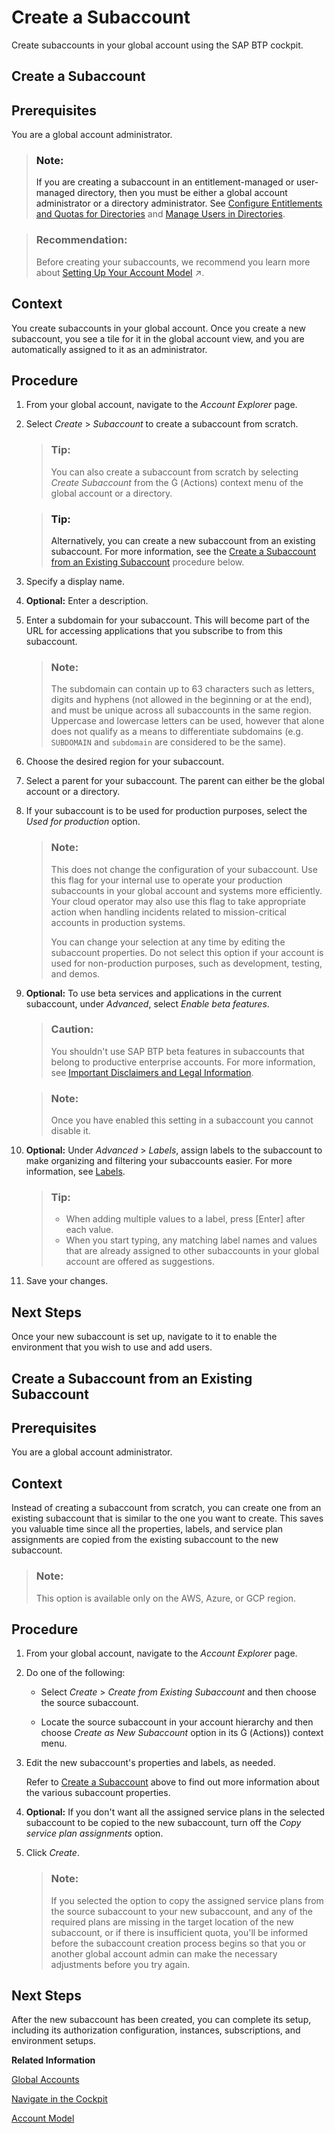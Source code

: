 <!-- loio05280a123d3044ae97457a25b3013918 -->

<link rel="stylesheet" type="text/css" href="../css/sap-icons.css"/>

# Create a Subaccount

Create subaccounts in your global account using the SAP BTP cockpit.

<a name="task_dvg_gmd_cqb"/>

<!-- task\_dvg\_gmd\_cqb -->

## Create a Subaccount



<a name="task_dvg_gmd_cqb__prereq_qcg_tmd_cqb"/>

## Prerequisites

You are a global account administrator.

> ### Note:  
> If you are creating a subaccount in an entitlement-managed or user-managed directory, then you must be either a global account administrator or a directory administrator. See [Configure Entitlements and Quotas for Directories](configure-entitlements-and-quotas-for-directories-37f8871.md) and [Manage Users in Directories](manage-users-in-directories-ff4d4a4.md).

> ### Recommendation:  
> Before creating your subaccounts, we recommend you learn more about [Setting Up Your Account Model](https://help.sap.com/viewer/df50977d8bfa4c9a8a063ddb37113c43/Cloud/en-US/2db81f42f5194454beecde6cd4994dda.html "The hierarchical structure between global accounts, directories, and subaccounts lets you define an account model that accurately fits your business and development needs.") :arrow_upper_right:.



<a name="task_dvg_gmd_cqb__context_rcg_tmd_cqb"/>

## Context

You create subaccounts in your global account. Once you create a new subaccount, you see a tile for it in the global account view, and you are automatically assigned to it as an administrator.



<a name="task_dvg_gmd_cqb__steps_scg_tmd_cqb"/>

## Procedure

1.  From your global account, navigate to the *Account Explorer* page.

2.  Select *Create* \> *Subaccount* to create a subaccount from scratch.

    > ### Tip:  
    > You can also create a subaccount from scratch by selecting *Create Subaccount* from the <span class="SAP-icons-V5"></span> \(Actions\) context menu of the global account or a directory.

    > ### Tip:  
    > Alternatively, you can create a new subaccount from an existing subaccount. For more information, see the [Create a Subaccount from an Existing Subaccount](https://help.sap.com/docs/btp/sap-business-technology-platform/create-subaccount?version=Cloud#create-a-subaccount-from-an-existing-subaccount) procedure below.

3.  Specify a display name.

4.  **Optional:** Enter a description.

5.  Enter a subdomain for your subaccount. This will become part of the URL for accessing applications that you subscribe to from this subaccount.

    > ### Note:  
    > The subdomain can contain up to 63 characters such as letters, digits and hyphens \(not allowed in the beginning or at the end\), and must be unique across all subaccounts in the same region. Uppercase and lowercase letters can be used, however that alone does not qualify as a means to differentiate subdomains \(e.g. `SUBDOMAIN` and `subdomain` are considered to be the same\).

6.  Choose the desired region for your subaccount.

7.  Select a parent for your subaccount. The parent can either be the global account or a directory.

8.  If your subaccount is to be used for production purposes, select the *Used for production* option.

    > ### Note:  
    > This does not change the configuration of your subaccount. Use this flag for your internal use to operate your production subaccounts in your global account and systems more efficiently. Your cloud operator may also use this flag to take appropriate action when handling incidents related to mission-critical accounts in production systems.
    > 
    > You can change your selection at any time by editing the subaccount properties. Do not select this option if your account is used for non-production purposes, such as development, testing, and demos.

9.  **Optional:** To use beta services and applications in the current subaccount, under *Advanced*, select *Enable beta features*.

    > ### Caution:  
    > You shouldn't use SAP BTP beta features in subaccounts that belong to productive enterprise accounts. For more information, see [Important Disclaimers and Legal Information](https://help.sap.com/viewer/disclaimer).

    > ### Note:  
    > Once you have enabled this setting in a subaccount you cannot disable it.

10. **Optional:** Under *Advanced* \> *Labels*, assign labels to the subaccount to make organizing and filtering your subaccounts easier. For more information, see [Labels](../10-concepts/account-model-8ed4a70.md#loioe8663c08ead648faa673b0d63c5b478e).

    > ### Tip:  
    > -   When adding multiple values to a label, press [Enter\] after each value.
    > -   When you start typing, any matching label names and values that are already assigned to other subaccounts in your global account are offered as suggestions.

11. Save your changes.




<a name="task_dvg_gmd_cqb__postreq_ucg_tmd_cqb"/>

## Next Steps

Once your new subaccount is set up, navigate to it to enable the environment that you wish to use and add users.

<a name="task_ltb_jzk_5bc"/>

<!-- task\_ltb\_jzk\_5bc -->

## Create a Subaccount from an Existing Subaccount



<a name="task_ltb_jzk_5bc__prereq_cml_mzk_5bc"/>

## Prerequisites

You are a global account administrator.



<a name="task_ltb_jzk_5bc__context_gml_mzk_5bc"/>

## Context

Instead of creating a subaccount from scratch, you can create one from an existing subaccount that is similar to the one you want to create. This saves you valuable time since all the properties, labels, and service plan assignments are copied from the existing subaccount to the new subaccount.

> ### Note:  
> This option is available only on the AWS, Azure, or GCP region.



<a name="task_ltb_jzk_5bc__steps_jml_mzk_5bc"/>

## Procedure

1.  From your global account, navigate to the *Account Explorer* page.

2.  Do one of the following:

    -   Select *Create* \> *Create from Existing Subaccount* and then choose the source subaccount.

    -   Locate the source subaccount in your account hierarchy and then choose *Create as New Subaccount* option in its <span class="SAP-icons-V5"></span> \(Actions\)\) context menu.


3.  Edit the new subaccount's properties and labels, as needed.

    Refer to [Create a Subaccount](https://help.sap.com/docs/btp/sap-business-technology-platform/create-subaccount?version=Cloud#create-a-subaccount) above to find out more information about the various subaccount properties.

4.  **Optional:** If you don't want all the assigned service plans in the selected subaccount to be copied to the new subaccount, turn off the *Copy service plan assignments* option.

5.  Click *Create*.

    > ### Note:  
    > If you selected the option to copy the assigned service plans from the source subaccount to your new subaccount, and any of the required plans are missing in the target location of the new subaccount, or if there is insufficient quota, you'll be informed before the subaccount creation process begins so that you or another global account admin can make the necessary adjustments before you try again.




<a name="task_ltb_jzk_5bc__postreq_hnl_mzk_5bc"/>

## Next Steps

After the new subaccount has been created, you can complete its setup, including its authorization configuration, instances, subscriptions, and environment setups.

**Related Information**  


[Global Accounts](../10-concepts/account-model-8ed4a70.md#loioc165d95ee700407eb181770901caec94 "A global account is the realization of a contract you or your company has made with SAP.")

[Navigate in the Cockpit](navigate-in-the-cockpit-0874895.md "Learn how to navigate to your global accounts, directories, and subaccounts in the SAP BTP cockpit.")

[Account Model](../10-concepts/account-model-8ed4a70.md#loio8ed4a705efa0431b910056c0acdbf377 "Learn more about the different types of accounts on SAP BTP and how they relate to each other.")

